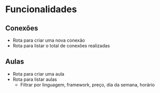 # Funcionalidades

## Conexões

- Rota para criar uma nova conexão
- Rota para listar o total de conexões realizadas

## Aulas

- Rota para criar uma aula
- Rota para listar aulas
  - Filtrar por linguagem, framework, preço, dia da semana, horário

